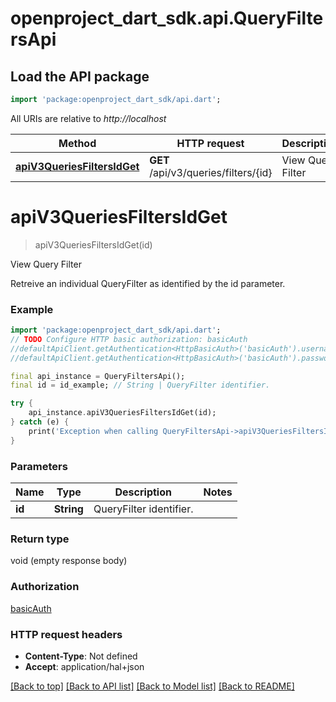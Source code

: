 # openproject_dart_sdk.api.QueryFiltersApi

## Load the API package
```dart
import 'package:openproject_dart_sdk/api.dart';
```

All URIs are relative to *http://localhost*

Method | HTTP request | Description
------------- | ------------- | -------------
[**apiV3QueriesFiltersIdGet**](QueryFiltersApi.md#apiV3QueriesFiltersIdGet) | **GET** /api/v3/queries/filters/{id} | View Query Filter


# **apiV3QueriesFiltersIdGet**
> apiV3QueriesFiltersIdGet(id)

View Query Filter

Retreive an individual QueryFilter as identified by the id parameter.

### Example 
```dart
import 'package:openproject_dart_sdk/api.dart';
// TODO Configure HTTP basic authorization: basicAuth
//defaultApiClient.getAuthentication<HttpBasicAuth>('basicAuth').username = 'YOUR_USERNAME'
//defaultApiClient.getAuthentication<HttpBasicAuth>('basicAuth').password = 'YOUR_PASSWORD';

final api_instance = QueryFiltersApi();
final id = id_example; // String | QueryFilter identifier.

try { 
    api_instance.apiV3QueriesFiltersIdGet(id);
} catch (e) {
    print('Exception when calling QueryFiltersApi->apiV3QueriesFiltersIdGet: $e\n');
}
```

### Parameters

Name | Type | Description  | Notes
------------- | ------------- | ------------- | -------------
 **id** | **String**| QueryFilter identifier. | 

### Return type

void (empty response body)

### Authorization

[basicAuth](../README.md#basicAuth)

### HTTP request headers

 - **Content-Type**: Not defined
 - **Accept**: application/hal+json

[[Back to top]](#) [[Back to API list]](../README.md#documentation-for-api-endpoints) [[Back to Model list]](../README.md#documentation-for-models) [[Back to README]](../README.md)

